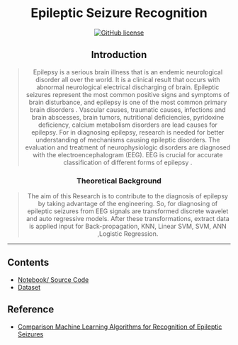 <div align="center">
    <h1>Epileptic Seizure Recognition</h1>
</div>
<div align="center">

[![GitHub license](https://img.shields.io/badge/license-MIT-blue.svg)](https://github.com/mohsin-riad/Epileptic-Seizure-Recognition/blob/main/LICENSE)
</div>

<div align="center">
    <h2>Introduction</h2>
    
>Epilepsy is a serious brain illness that is an endemic neurological disorder all over the world. It is a clinical result that occurs with abnormal neurological electrical discharging of brain. Epileptic seizures represent the most common positive signs and symptoms of brain disturbance, and epilepsy is one of the most common primary brain disorders . Vascular causes, traumatic causes, infections and brain abscesses, brain tumors, nutritional deficiencies, pyridoxine deficiency, calcium metabolism disorders are lead causes for epilepsy. For in diagnosing epilepsy, research is needed for better understanding of mechanisms causing epileptic disorders. The evaluation and treatment of neurophysiologic disorders are diagnosed with the electroencephalogram (EEG). EEG is crucial for accurate classification of different forms of epilepsy .

<h3>Theoretical Background</h3>

> The aim of this Research is to contribute to the diagnosis of epilepsy by taking advantage of the engineering. So, for diagnosing of epileptic seizures from EEG signals are transformed discrete wavelet and auto regressive models. After these transformations, extract data is applied input for Back-propagation, KNN, Linear SVM, SVM, ANN ,Logistic Regression.

</div>

----
## Contents
- [Notebook/ Source Code](https://github.com/mohsin-riad/Epileptic-Seizure-Recognition/blob/main/Source%20Code/main.ipynb)
- [Dataset](https://github.com/mohsin-riad/Epileptic-Seizure-Recognition/blob/main/Dataset/Epileptic%20Seizure%20Recognition.csv)
## Reference

- [Comparison Machine Learning Algorithms for
Recognition of Epileptic Seizures](http://iwbbio.ugr.es/2014/papers/IWBBIO_2014_paper_1.pdf)